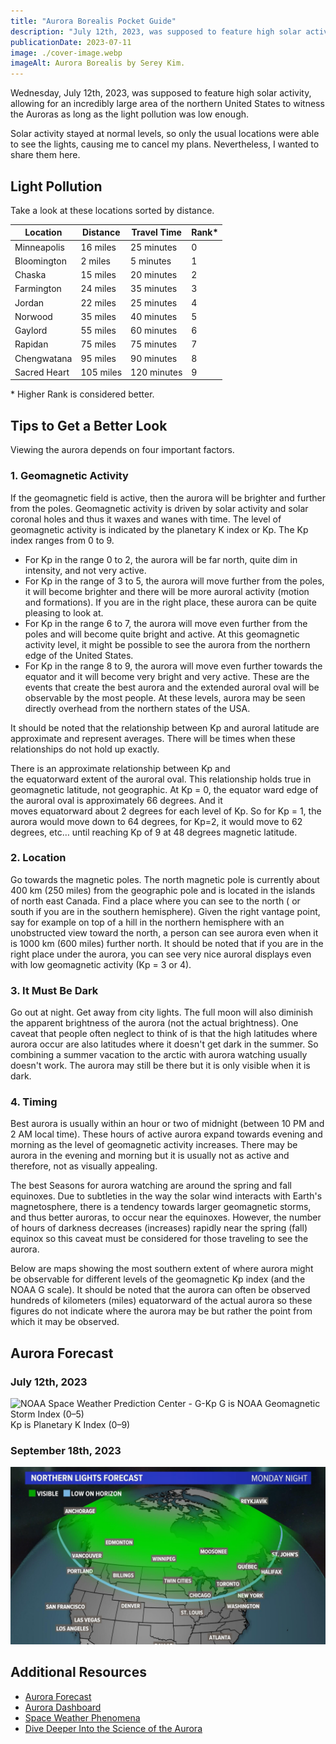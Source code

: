 ```yaml
---
title: "Aurora Borealis Pocket Guide"
description: "July 12th, 2023, was supposed to feature high solar activity, allowing for an incredibly large area of the northern United States to witness the Auroras as long as the light pollution was low enough."
publicationDate: 2023-07-11
image: ./cover-image.webp
imageAlt: Aurora Borealis by Serey Kim.
---
```


Wednesday, July 12th, 2023, was supposed to feature high solar activity, allowing for an incredibly large area of the northern United States to witness the Auroras as long as the light pollution was low enough.

Solar activity stayed at normal levels, so only the usual locations were able to see the lights, causing me to cancel my plans. Nevertheless, I wanted to share them here.

## Light Pollution

Take a look at these locations sorted by distance.

<table>
  <thead>
    <tr>
      <th data-label="Location">Location</th>
      <th data-label="Distance">Distance</th>
      <th data-label="Travel Time">Travel Time</th>
      <th data-label="Rank*">Rank*</th>
    </tr>
  </thead>
  <tbody>
    <tr>
      <td data-label="Location">Minneapolis</td>
      <td data-label="Distance">16 miles</td>
      <td data-label="Travel Time">25 minutes</td>
      <td data-label="Rank*">0</td>
    </tr>
    <tr>
      <td data-label="Location">Bloomington</td>
      <td data-label="Distance">2 miles</td>
      <td data-label="Travel Time">5 minutes</td>
      <td data-label="Rank*">1</td>
    </tr>
    <tr>
      <td data-label="Location">Chaska</td>
      <td data-label="Distance">15 miles</td>
      <td data-label="Travel Time">20 minutes</td>
      <td data-label="Rank*">2</td>
    </tr>
    <tr>
      <td data-label="Location">Farmington</td>
      <td data-label="Distance">24 miles</td>
      <td data-label="Travel Time">35 minutes</td>
      <td data-label="Rank*">3</td>
    </tr>
    <tr>
      <td data-label="Location">Jordan</td>
      <td data-label="Distance">22 miles</td>
      <td data-label="Travel Time">25 minutes</td>
      <td data-label="Rank*">4</td>
    </tr>
    <tr>
      <td data-label="Location">Norwood</td>
      <td data-label="Distance">35 miles</td>
      <td data-label="Travel Time">40 minutes</td>
      <td data-label="Rank*">5</td>
    </tr>
    <tr>
      <td data-label="Location">Gaylord</td>
      <td data-label="Distance">55 miles</td>
      <td data-label="Travel Time">60 minutes</td>
      <td data-label="Rank*">6</td>
    </tr>
    <tr>
      <td data-label="Location">Rapidan</td>
      <td data-label="Distance">75 miles</td>
      <td data-label="Travel Time">75 minutes</td>
      <td data-label="Rank*">7</td>
    </tr>
    <tr>
      <td data-label="Location">Chengwatana</td>
      <td data-label="Distance">95 miles</td>
      <td data-label="Travel Time">90 minutes</td>
      <td data-label="Rank*">8</td>
    </tr>
    <tr>
      <td data-label="Location">Sacred Heart</td>
      <td data-label="Distance">105 miles</td>
      <td data-label="Travel Time">120 minutes</td>
      <td data-label="Rank*">9</td>
    </tr>
  </tbody>
</table>

\* Higher Rank is considered better.

## Tips to Get a Better Look

Viewing the aurora depends on four important factors.

### 1. Geomagnetic Activity

If the geomagnetic field is active, then the aurora will be brighter and further from the poles. Geomagnetic activity is driven by solar activity and solar coronal holes and thus it waxes and wanes with time. The level of geomagnetic activity is indicated by the planetary K index or Kp. The Kp index ranges from 0 to 9.

- For Kp in the range 0 to 2, the aurora will be far north, quite dim in intensity, and not very active.
- For Kp in the range of 3 to 5, the aurora will move further from the poles, it will become brighter and there will be more auroral activity (motion and formations). If you are in the right place, these aurora can be quite pleasing to look at.
- For Kp in the range 6 to 7, the aurora will move even further from the poles and will become quite bright and active. At this geomagnetic activity level, it might be possible to see the aurora from the northern edge of the United States.
- For Kp in the range 8 to 9, the aurora will move even further towards the equator and it will become very bright and very active. These are the events that create the best aurora and the extended auroral oval will be observable by the most people. At these levels, aurora may be seen directly overhead from the northern states of the USA.

It should be noted that the relationship between Kp and auroral latitude are approximate and represent averages. There will be times when these relationships do not hold up exactly.

There is an approximate relationship between Kp and the equatorward extent of the auroral oval. This relationship holds true in geomagnetic latitude, not geographic. At Kp = 0, the equator ward edge of the auroral oval is approximately 66 degrees. And it moves equatorward about 2 degrees for each level of Kp. So for Kp = 1, the aurora would move down to 64 degrees, for Kp=2, it would move to 62 degrees, etc… until reaching Kp of 9 at 48 degrees magnetic latitude.

### 2. Location

Go towards the magnetic poles. The north magnetic pole is currently about 400 km (250 miles) from the geographic pole and is located in the islands of north east Canada. Find a place where you can see to the north ( or south if you are in the southern hemisphere). Given the right vantage point, say for example on top of a hill in the northern hemisphere with an unobstructed view toward the north, a person can see aurora even when it is 1000 km (600 miles) further north. It should be noted that if you are in the right place under the aurora, you can see very nice auroral displays even with low geomagnetic activity (Kp = 3 or 4).

### 3. It Must Be Dark

Go out at night. Get away from city lights. The full moon will also diminish the apparent brightness of the aurora (not the actual brightness). One caveat that people often neglect to think of is that the high latitudes where aurora occur are also latitudes where it doesn't get dark in the summer. So combining a summer vacation to the arctic with aurora watching usually doesn't work. The aurora may still be there but it is only visible when it is dark.

### 4. Timing

Best aurora is usually within an hour or two of midnight (between 10 PM and 2 AM local time). These hours of active aurora expand towards evening and morning as the level of geomagnetic activity increases. There may be aurora in the evening and morning but it is usually not as active and therefore, not as visually appealing.

The best Seasons for aurora watching are around the spring and fall equinoxes. Due to subtleties in the way the solar wind interacts with Earth's magnetosphere, there is a tendency towards larger geomagnetic storms, and thus better auroras, to occur near the equinoxes. However, the number of hours of darkness decreases (increases) rapidly near the spring (fall) equinox so this caveat must be considered for those traveling to see the aurora.

Below are maps showing the most southern extent of where aurora might be observable for different levels of the geomagnetic Kp index (and the NOAA G scale). It should be noted that the aurora can often be observed hundreds of kilometers (miles) equatorward of the actual aurora so these figures do not indicate where the aurora may be but rather the point from which it may be observed.

## Aurora Forecast

### July 12th, 2023

![NOAA Space Weather Prediction Center - G-Kp](https://www.swpc.noaa.gov/sites/default/files/images/u2/Aurora_Kp_MapNorthAm.png)
G is NOAA Geomagnetic Storm Index (0–5)  
Kp is Planetary K Index (0–9)

### September 18th, 2023

![aurora forecast for 2023-09-18](https://raw.githubusercontent.com/semanticdata/public-test/main/JPG/aurora-2.jpg)

## Additional Resources

- [Aurora Forecast](https://www.gi.alaska.edu/monitors/aurora-forecast)
- [Aurora Dashboard](https://www.swpc.noaa.gov/content/aurora-dashboard-experimental)
- [Space Weather Phenomena](https://www.swpc.noaa.gov/phenomena)
- [Dive Deeper Into the Science of the Aurora](https://www.swpc.noaa.gov/content/aurora-tutorial)
